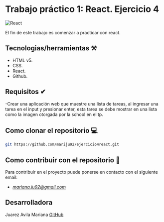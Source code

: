 # Trabajo práctico 1: React. Ejercicio 4
![React](https://www.patterns.dev/img/reactjs/react-logo@3x.svg)

El fin de este trabajo es comenzar a practicar con react. 

## Tecnologias/herramientas ⚒

- HTML v5.
- CSS.
- React.
- Github.

## Requisitos ✔

-Crear una aplicación web que  muestre una lista de tareas, al ingresar una tarea en el input y presionar enter, esta tarea se debe mostrar en una lista como la imagen otorgada por la school en el tp.


## Como clonar el repositorio 💻

 ```bash 
git https://github.com/mariju92/ejercicio4react.git
```
## Como contribuir con el repositorio 🤝
Para contribuir en el proyecto puede ponerse en contacto con el siguiente email: 
- *mariana.ju92@gmail.com*



## Desarrolladora

Juarez Avila Mariana [GitHub](https://github.com/mariju92)